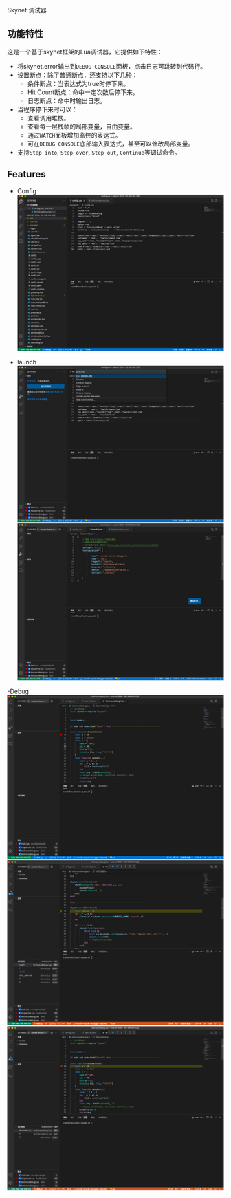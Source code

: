 Skynet 调试器

## 功能特性

这是一个基于skynet框架的Lua调试器，它提供如下特性：

- 将skynet.error输出到`DEBUG CONSOLE`面板，点击日志可跳转到代码行。
- 设置断点：除了普通断点，还支持以下几种：
    - 条件断点：当表达式为true时停下来。
    - Hit Count断点：命中一定次数后停下来。
    - 日志断点：命中时输出日志。
- 当程序停下来时可以：
    - 查看调用堆栈。
    - 查看每一层栈帧的局部变量，自由变量。
    - 通过`WATCH`面板增加监控的表达式。
    - 可在`DEBUG CONSOLE`底部输入表达式，甚至可以修改局部变量。
- 支持`Step into`, `Step over`, `Step out`, `Continue`等调试命令。


## Features
- Config
![completion](https://github.com/wjf1616/skynetdebuger/raw/master/images/01.png)

- launch
![completion](https://github.com/wjf1616/skynetdebuger/raw/master/images/02.png)
![completion](https://github.com/wjf1616/skynetdebuger/raw/master/images/03.png)

-Debug
![completion](https://github.com/wjf1616/skynetdebuger/raw/master/images/04.png)
![completion](https://github.com/wjf1616/skynetdebuger/raw/master/images/05.png)
![completion](https://github.com/wjf1616/skynetdebuger/raw/master/images/06.png)
